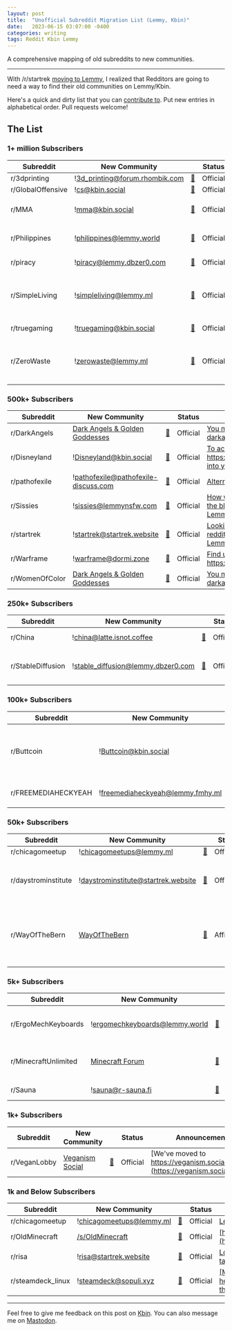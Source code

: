 ```yaml
---
layout: post
title:  "Unofficial Subreddit Migration List (Lemmy, Kbin)"
date:   2023-06-15 03:07:00 -0400
categories: writing
tags: Reddit Kbin Lemmy
---
```


A comprehensive mapping of old subreddits to new communities.

* * *

With /r/startrek [moving to Lemmy](https://www.reddit.com/r/startrek/comments/14a5t8w/looking_for_an_alternative_to_reddit_to_talk_trek/), I realized that Redditors are going to need a way to find their old communities on Lemmy/Kbin.

Here's a quick and dirty list that you can [contribute to](https://github.com/yoasif/yoasif.github.io/blob/main/_posts/2023-06-15-unofficial-subreddit-migration-list-lemmy-kbin-etc.markdown). Put new entries in alphabetical order. Pull requests welcome!

## The List

### 1+ million Subscribers

| Subreddit | New Community | | Status | Announcement |
| --- | --- | --- | --- | --- |
| r/3dprinting | !3d_printing@forum.rhombik.com | [🔗](https://forum.rhombik.com/c/3d_printing) | Official | [Join us at rhombik.com](https://www.reddit.com/r/3Dprinting/comments/14a7sh5/join_us_at_rhombikcom/) |
| r/GlobalOffensive | !cs@kbin.social | [🔗](https://kbin.social/m/cs) | Official | [Join kbin (a Reddit alternative) here](https://old.reddit.com/r/GlobalOffensive) |
| r/MMA | !mma@kbin.social | [🔗](https://kbin.social/m/mma) | Official | [Also, join us on kbin: https://kbin.social/m/mma where we will have relaxed posting rules.](https://www.reddit.com/r/MMA) |
| r/Philippines | !philippines@lemmy.world | [🔗](https://lemmy.world/c/philippines) | Official | [Join us over at https://lemmy.world/c/philippines](https://www.reddit.com/r/Philippines) |
| r/piracy | !piracy@lemmy.dbzer0.com | [🔗](https://lemmy.dbzer0.com/c/piracy) | Official | [⚓ Join us ➜ https://lemmy.dbzer0.com/c/piracy 🏴‍☠️](https://www.reddit.com/r/piracy) |
| r/SimpleLiving | !simpleliving@lemmy.ml | [🔗](https://lemmy.ml/c/simpleliving) | Official | [If you — like many of us — no longer wish to use Reddit, please consider joining us at https://lemmy.ml/c/simpleliving](https://www.reddit.com/r/SimpleLiving) |
| r/truegaming | !truegaming@kbin.social | [🔗](https://kbin.social/m/truegaming) | Official | [/r/truegaming is remaining restricted and some other updates](https://www.reddit.com/r/truegaming/comments/149c1vj/rtruegaming_is_remaining_restricted_and_some/) |
| r/ZeroWaste | !zerowaste@lemmy.ml | [🔗](https://lemmy.ml/c/zerowaste) | Official | [If you — like many of us — no longer wish to use Reddit, please consider joining us at https://lemmy.ml/c/zerowaste](https://www.reddit.com/r/ZeroWaste) |

### 500k+ Subscribers

| Subreddit | New Community | | Status | Announcement |
| --- | --- | --- | --- | --- |
| r/DarkAngels | [Dark Angels & Golden Goddesses](https://darkangelsxgoldengoddesses.tumblr.com/) | [🔗](https://darkangelsxgoldengoddesses.tumblr.com/) | Official | [You may follow us on Tumblr at darkangelsxgoldengoddesses.](https://www.reddit.com/r/DarkAngels) |
| r/Disneyland | !Disneyland@kbin.social | [🔗](https://kbin.social/m/Disneyland) | Official | [To access us on Lemmy, paste https://kbin.social/m/Disneyland into your Lemmy search bar.](https://www.reddit.com/r/disneyland) |
| r/pathofexile | !pathofexile@pathofexile-discuss.com | [🔗](https://pathofexile-discuss.com/c/pathofexile) | Official | [Alternative reddit-like site](https://www.reddit.com/r/pathofexile) |
| r/Sissies | !sissies@lemmynsfw.com | [🔗](https://lemmynsfw.com/c/sissies) | Official | [How we want to continue after the blackout & r/Sissies on Lemmy](https://lemmynsfw.com/c/sissies) |
| r/startrek | !startrek@startrek.website | [🔗](https://startrek.website/c/startrek) | Official | [Looking for an alternative to reddit to talk Trek? Join us on Lemmy!](https://www.reddit.com/r/startrek/comments/14a5t8w/looking_for_an_alternative_to_reddit_to_talk_trek/) |
| r/Warframe | !warframe@dormi.zone | [🔗](https://dormi.zone/c/warframe) | Official | [Find us over at https://dormi.zone instead!](https://www.reddit.com/r/Warframe/) |
| r/WomenOfColor | [Dark Angels & Golden Goddesses](https://darkangelsxgoldengoddesses.tumblr.com/) | [🔗](https://darkangelsxgoldengoddesses.tumblr.com/) | Official | [You may follow us on Tumblr at darkangelsxgoldengoddesses.](https://www.reddit.com/r/WomenOfColor) |

### 250k+ Subscribers

| Subreddit | New Community | | Status | Announcement |
| --- | --- | --- | --- | --- |
| r/China | !china@latte.isnot.coffee | [🔗](https://latte.isnot.coffee/c/china) | Official | [Please see: https://latte.isnot.coffee/c/china for an alternative](https://www.reddit.com/r/china) |
| r/StableDiffusion | !stable_diffusion@lemmy.dbzer0.com | [🔗](https://lemmy.dbzer0.com/c/stable_diffusion) | Official | [Please see: Check out our new Lemmy instance: https://lemmy.dbzer0.com/c/stable_diffusion](https://www.reddit.com/r/StableDiffusion) |

### 100k+ Subscribers

| Subreddit | New Community | | Status | Announcement |
| --- | --- | --- | --- | --- |
| r/Buttcoin | !Buttcoin@kbin.social | [🔗](https://kbin.social/m/Buttcoin) | Official | [/r/Buttcoin is back online with the same objective, but some additional priorities](https://www.reddit.com/r/Buttcoin/comments/14a82r6/rbuttcoin_is_back_online_with_the_same_objective/) |
| r/FREEMEDIAHECKYEAH | !freemediaheckyeah@lemmy.fmhy.ml | [🔗](https://lemmy.fmhy.ml/c/freemediaheckyeah) | Official | [We made a Lemmy Instance](https://www.reddit.com/r/FREEMEDIAHECKYEAH/comments/1445yfs/we_made_a_lemmy_instance/) |

### 50k+ Subscribers

| Subreddit | New Community | | Status | Announcement |
| --- | --- | --- | --- | --- |
| r/chicagomeetup | !chicagomeetups@lemmy.ml | [🔗](https://lemmy.ml/c/chicagomeetups) | Official | [Lemmy Server](https://www.reddit.com/r/ChicagoMeetup) |
| r/daystrominstitute | !daystrominstitute@startrek.website | [🔗](https://startrek.website/c/daystrominstitute) | Official | [Looking for an alternative to reddit to talk Trek? Join us on Lemmy!](https://www.reddit.com/r/startrek/comments/14a5t8w/looking_for_an_alternative_to_reddit_to_talk_trek/) |
| r/WayOfTheBern | [WayOfTheBern](https://www.saidit.net/s/WayOfTheBern) | [🔗](https://www.saidit.net/s/WayOfTheBern) | Affiliated | [If you want to talk about it, come to the WayoftheBern Lifeboat we set up years ago as a backup.](https://www.reddit.com/r/WayOfTheBern) |

### 5k+ Subscribers

| Subreddit | New Community | | Status | Announcement |
| --- | --- | --- | --- | --- |
| r/ErgoMechKeyboards | !ergomechkeyboards@lemmy.world | [🔗](https://lemmy.world/c/ergomechkeyboards) | Affiliated | [Alternatively please consider visiting our sister community over at https://lemmy.world/c/ergomechkeyboards.](https://www.reddit.com/r/ErgoMechKeyboards) |
| r/MinecraftUnlimited | [Minecraft Forum](https://www.minecraftforum.net/) | [🔗](https://www.minecraftforum.net/) | Affiliated | [Consider joining the Minecraft Forum as a substitute for the subreddit: https://minecraftforum.net.](https://www.reddit.com/r/MinecraftUnlimited) |
| r/Sauna | !sauna@r-sauna.fi | [🔗](https://r-sauna.fi/c/sauna) | Official | [An attempt at an alternative home during the Reddit protests, and afterwards](https://r-sauna.fi/post/1) |

### 1k+ Subscribers

| Subreddit | New Community | | Status | Announcement |
| --- | --- | --- | --- | --- |
| r/VeganLobby | [Veganism Social](https://veganism.social/) | [🔗](https://veganism.social/) | Official | [We've moved to https://veganism.social](https://veganism.social/about) |

### 1k and Below Subscribers

| Subreddit | New Community | | Status | Announcement |
| --- | --- | --- | --- | --- |
| r/chicagomeetup | !chicagomeetups@lemmy.ml | [🔗](https://lemmy.ml/c/chicagomeetups) | Official | [Lemmy Server](https://www.reddit.com/r/ChicagoMeetup) |
| r/OldMinecraft | [/s/OldMinecraft](https://squabbles.io/s/OldMinecraft) | [🔗](https://squabbles.io/s/OldMinecraft) | Official | [https://squabbles.io/s/OldMinecraft](https://www.reddit.com/r/OldMinecraft) |
| r/risa | !risa@startrek.website | [🔗](https://startrek.website/c/risa) | Official | [Looking for an alternative to reddit to talk Trek? Join us on Lemmy!](https://www.reddit.com/r/startrek/comments/14a5t8w/looking_for_an_alternative_to_reddit_to_talk_trek/) |
| r/steamdeck_linux | !steamdeck@sopuli.xyz | [🔗](https://startrek.website/c/startrek) | Official | [[Meta] r/steamdeck_linux will henceforth be restricted. Consider this the canon forum for the community.](https://sopuli.xyz/post/695503) |

---

Feel free to give me feedback on this post on [Kbin](#). You can also message me on [Mastodon](https://mastodon.social/@yoasif).
